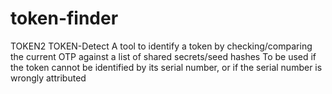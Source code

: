 # token-finder
TOKEN2 TOKEN-Detect
A tool to identify a token by checking/comparing the current OTP
against a list of shared secrets/seed hashes
To be used if the token cannot be identified by its serial number, or if the serial number is wrongly attributed
